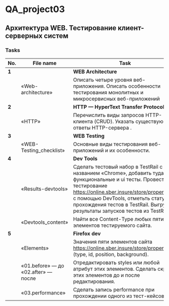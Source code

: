 # QA_project03
Архитектура WEB. Тестирование клиент-серверных систем
 ---
 
 <h3>Tasks</h3>
 
| No. | File name             | Task                                                                        | Status |
| --- | ----------------------| --------------------------------------------------------------------------- | ------ |
| **1** |                       | **WEB Architecture**                                                        |        |
|     | «Web-architecture»    | Описать четыре уровня веб-приложения. Описать особенности тестирования монолитных и микросервисных веб-приложений| ✅     |
| **2** |                     | **HTTP — HyperText Transfer Protocol**                                      |        |
|     | «HTTP»                | Перечислить виды запросов HTTP-клиента (CRUD). Указать существующие ответы HTTP-сервера . | ✅     |
| **3** |                       | **WEB Testing**                                                             |        |
|     | «WEB-Testing_checklist» | Основные виды тестирования веб-приложений и их особенности.               | ✅     |
| **4** |                       | **Dev Tools**                                                               |        |
|     | «Results-devtools»    | Сделать тестовый набор в TestRail с названием «Chrome», добавить туда функциональные и ui тесты. Провести тестирование https://online.sber.insure/store/propertyins/ с помощью DevTools, отметьть статус прохождения тестов в TestRail. Выгрузить результаты запусков тестов из TestRail. | ✅     |
|     | «Devtools_content»    | Найти все Content-Type любых пяти элементов тестируемого сайта.             | ✅     |
| **5** |                       | **Firefox dev**                                                               |        |
|     | «Elements»            | Значения пяти элементов сайта https://online.sber.insure/store/propertyins/ (type, id, position, background). | ✅    |
|     | «01.before» — до «02.after» — после | Отредактировать styles или любой атрибут этих элементов. Сделать скрины этих элементов до и после редактирования.  | ✅   |
|     | «03.performance» |Сделать запись performance при прохождении одного из тест-кейсов | ✅   |
